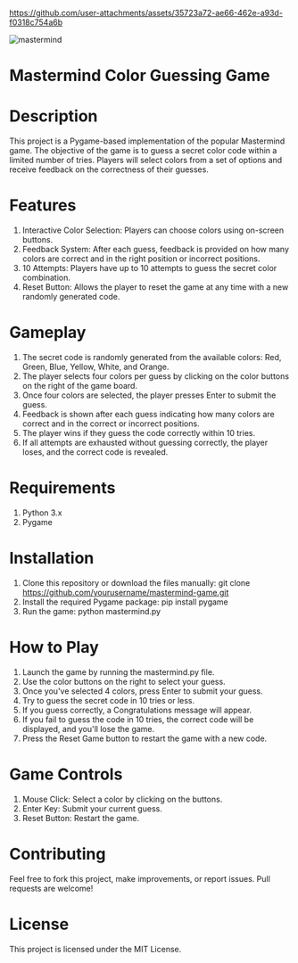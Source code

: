 

https://github.com/user-attachments/assets/35723a72-ae66-462e-a93d-f0318c754a6b

![mastermind](https://github.com/user-attachments/assets/9b3a094f-d7da-4280-9aa8-7809972e6df2)
# Mastermind Color Guessing Game
# Description
This project is a Pygame-based implementation of the popular Mastermind game. The objective of the game is to guess a secret color code within a limited number of tries. Players will select colors from a set of options and receive feedback on the correctness of their guesses.

# Features
1. Interactive Color Selection: Players can choose colors using on-screen buttons.
2. Feedback System: After each guess, feedback is provided on how many colors are correct and in the right position or incorrect positions.
3. 10 Attempts: Players have up to 10 attempts to guess the secret color combination.
4. Reset Button: Allows the player to reset the game at any time with a new randomly generated code.

# Gameplay
1. The secret code is randomly generated from the available colors: Red, Green, Blue, Yellow, White, and Orange.
2. The player selects four colors per guess by clicking on the color buttons on the right of the game board.
3. Once four colors are selected, the player presses Enter to submit the guess.
4. Feedback is shown after each guess indicating how many colors are correct and in the correct or incorrect positions.
5. The player wins if they guess the code correctly within 10 tries.
6. If all attempts are exhausted without guessing correctly, the player loses, and the correct code is revealed.

# Requirements
1. Python 3.x
2. Pygame

# Installation
1. Clone this repository or download the files manually: git clone https://github.com/yourusername/mastermind-game.git
2. Install the required Pygame package: pip install pygame
3. Run the game: python mastermind.py

# How to Play
1. Launch the game by running the mastermind.py file.
2. Use the color buttons on the right to select your guess.
3. Once you've selected 4 colors, press Enter to submit your guess.
4. Try to guess the secret code in 10 tries or less.
5. If you guess correctly, a Congratulations message will appear.
6. If you fail to guess the code in 10 tries, the correct code will be displayed, and you'll lose the game.
7. Press the Reset Game button to restart the game with a new code.

# Game Controls
1. Mouse Click: Select a color by clicking on the buttons.
2. Enter Key: Submit your current guess.
3. Reset Button: Restart the game.

# Contributing
Feel free to fork this project, make improvements, or report issues. Pull requests are welcome!

# License
This project is licensed under the MIT License.
